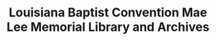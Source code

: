 ---
layout: repo
title: "Louisiana Baptist Convention Mae Lee Memorial Library and Archives"
id: 24773
permalink: repos/24773/
---